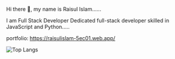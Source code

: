 Hi there 👋, my name is Raisul Islam......

I am Full Stack Developer
Dedicated full-stack developer skilled in JavaScript and Python.....

portfolio: https://raisulislam-5ec01.web.app/

![Top Langs](https://github-readme-stats.vercel.app/api/top-langs/?username=raisulislampiaus&layout=compact)

